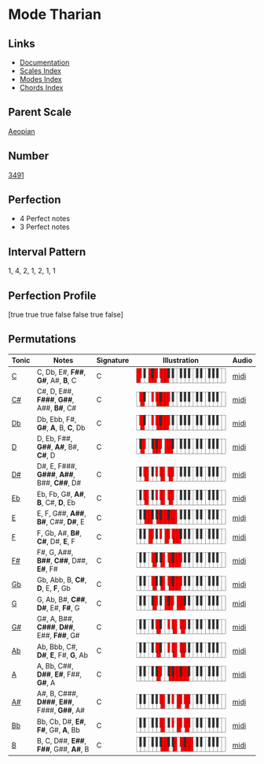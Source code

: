 # Mode Tharian

## Links

- [Documentation](index.md)
- [Scales Index](Scales.md)
- [Modes Index](Modes.md)
- [Chords Index](Chords.md)

## Parent Scale

[Aeopian](ScaleAeopian.md)

## Number

[3491](https://ianring.com/musictheory/scales/3491)

## Perfection

- 4 Perfect notes
- 3 Perfect notes

## Interval Pattern

1, 4, 2, 1, 2, 1, 1

## Perfection Profile

[true true true false false true false]

## Permutations

| Tonic | Notes | Signature | Illustration | Audio |
|-------|-------|-----------|--------------|-------|
| [C](ModeCNaturalTharian.md) | C, Db, E#, **F##**, **G#**, A#, **B**, C | C | ![CNaturalTharian](ModeCNaturalTharian.png) | [midi](https://github.com/edipermadi/music/blob/main/docs/ModeCNaturalTharian.mid?raw=true) |
| [C#](ModeCSharpTharian.md) | C#, D, E##, **F###**, **G##**, A##, **B#**, C# | C | ![CSharpTharian](ModeCSharpTharian.png) | [midi](https://github.com/edipermadi/music/blob/main/docs/ModeCSharpTharian.mid?raw=true) |
| [Db](ModeDFlatTharian.md) | Db, Ebb, F#, **G#**, **A**, B, **C**, Db | C | ![DFlatTharian](ModeDFlatTharian.png) | [midi](https://github.com/edipermadi/music/blob/main/docs/ModeDFlatTharian.mid?raw=true) |
| [D](ModeDNaturalTharian.md) | D, Eb, F##, **G##**, **A#**, B#, **C#**, D | C | ![DNaturalTharian](ModeDNaturalTharian.png) | [midi](https://github.com/edipermadi/music/blob/main/docs/ModeDNaturalTharian.mid?raw=true) |
| [D#](ModeDSharpTharian.md) | D#, E, F###, **G###**, **A##**, B##, **C##**, D# | C | ![DSharpTharian](ModeDSharpTharian.png) | [midi](https://github.com/edipermadi/music/blob/main/docs/ModeDSharpTharian.mid?raw=true) |
| [Eb](ModeEFlatTharian.md) | Eb, Fb, G#, **A#**, **B**, C#, **D**, Eb | C | ![EFlatTharian](ModeEFlatTharian.png) | [midi](https://github.com/edipermadi/music/blob/main/docs/ModeEFlatTharian.mid?raw=true) |
| [E](ModeENaturalTharian.md) | E, F, G##, **A##**, **B#**, C##, **D#**, E | C | ![ENaturalTharian](ModeENaturalTharian.png) | [midi](https://github.com/edipermadi/music/blob/main/docs/ModeENaturalTharian.mid?raw=true) |
| [F](ModeFNaturalTharian.md) | F, Gb, A#, **B#**, **C#**, D#, **E**, F | C | ![FNaturalTharian](ModeFNaturalTharian.png) | [midi](https://github.com/edipermadi/music/blob/main/docs/ModeFNaturalTharian.mid?raw=true) |
| [F#](ModeFSharpTharian.md) | F#, G, A##, **B##**, **C##**, D##, **E#**, F# | C | ![FSharpTharian](ModeFSharpTharian.png) | [midi](https://github.com/edipermadi/music/blob/main/docs/ModeFSharpTharian.mid?raw=true) |
| [Gb](ModeGFlatTharian.md) | Gb, Abb, B, **C#**, **D**, E, **F**, Gb | C | ![GFlatTharian](ModeGFlatTharian.png) | [midi](https://github.com/edipermadi/music/blob/main/docs/ModeGFlatTharian.mid?raw=true) |
| [G](ModeGNaturalTharian.md) | G, Ab, B#, **C##**, **D#**, E#, **F#**, G | C | ![GNaturalTharian](ModeGNaturalTharian.png) | [midi](https://github.com/edipermadi/music/blob/main/docs/ModeGNaturalTharian.mid?raw=true) |
| [G#](ModeGSharpTharian.md) | G#, A, B##, **C###**, **D##**, E##, **F##**, G# | C | ![GSharpTharian](ModeGSharpTharian.png) | [midi](https://github.com/edipermadi/music/blob/main/docs/ModeGSharpTharian.mid?raw=true) |
| [Ab](ModeAFlatTharian.md) | Ab, Bbb, C#, **D#**, **E**, F#, **G**, Ab | C | ![AFlatTharian](ModeAFlatTharian.png) | [midi](https://github.com/edipermadi/music/blob/main/docs/ModeAFlatTharian.mid?raw=true) |
| [A](ModeANaturalTharian.md) | A, Bb, C##, **D##**, **E#**, F##, **G#**, A | C | ![ANaturalTharian](ModeANaturalTharian.png) | [midi](https://github.com/edipermadi/music/blob/main/docs/ModeANaturalTharian.mid?raw=true) |
| [A#](ModeASharpTharian.md) | A#, B, C###, **D###**, **E##**, F###, **G##**, A# | C | ![ASharpTharian](ModeASharpTharian.png) | [midi](https://github.com/edipermadi/music/blob/main/docs/ModeASharpTharian.mid?raw=true) |
| [Bb](ModeBFlatTharian.md) | Bb, Cb, D#, **E#**, **F#**, G#, **A**, Bb | C | ![BFlatTharian](ModeBFlatTharian.png) | [midi](https://github.com/edipermadi/music/blob/main/docs/ModeBFlatTharian.mid?raw=true) |
| [B](ModeBNaturalTharian.md) | B, C, D##, **E##**, **F##**, G##, **A#**, B | C | ![BNaturalTharian](ModeBNaturalTharian.png) | [midi](https://github.com/edipermadi/music/blob/main/docs/ModeBNaturalTharian.mid?raw=true) |
